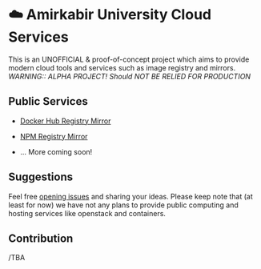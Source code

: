 # ☁️ Amirkabir University Cloud Services

This is an UNOFFICIAL & proof-of-concept project which aims to provide modern cloud tools and services 
such as image registry and mirrors.
*WARNING:: ALPHA PROJECT! Should NOT BE RELIED FOR PRODUCTION*

## Public Services

- [Docker Hub Registry Mirror](docs/docker.md)

- [NPM Registry Mirror](docs/npm.md)

- ... More coming soon!

## Suggestions
Feel free [opening issues](https://github.com/authq/cloud/issues/new) and sharing your ideas.
Please keep note that (at least for now) we have not any plans to provide
public computing and hosting services like openstack and containers. 

## Contribution
/TBA

